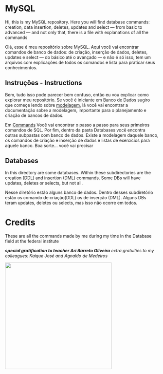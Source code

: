 # MySQL
  
 Hi, this is my MySQL repository. Here you will find database commands: creation, data insertion, deletes, updates and select — from basic to advanced — and not only that, there is a file with explanations of all the commands
 
 Olá, esse é meu repositório sobre MySQL. Aqui você vai encontrar comandos de banco de dados: de criação, inserção de dados, deletes, updates e select — do básico até o avançado — e não é só isso, tem um arquivos com explicações de todos os comandos e lista para praticar seus conhecimentos.

## Instruções - Instructions

Bem, tudo isso pode parecer bem confuso, então eu vou explicar como explorar meu repositório. Se você é iniciante em Banco de Dados sugiro que começe lendo sobre <a href='https://github.com/charlon-156/MySQL/blob/main/Modelagem.md'>modelagem</a>, lá você vai encontrar a documentação sobre a modelagem, importante para o planejamento e criação de bancos de dados. 

Em <a href='https://github.com/charlon-156/MySQL/blob/main/Commands.md'>Commands</a> Você vai encontrar o passo a passo para seus primeiros comandos de SQL. Por fim, dentro da pasta Databases você encontra outras subpastas com banco de dados. Existe a modelagem daquele banco, os comandos de criação e inserção de dados e listas de exercícios para aquele banco. Boa sorte... você vai precisar 

## Databases

In this directory are some databases. Within these subdirectories are the creation (DDL) and insertion (DML) commands. Some DBs will have updates, deletes or selects, but not all.

Nesse diretório estão alguns banco de dados. Dentro desses subdiretório estão os comando de criação(DDL) os de inserção (DML). Alguns DBs teram updates, deletes ou selects, mas isso não ocorre em todos.

# Credits 

These are all the commands made by me during my time in the Database field at the federal institute

***special gratification to teacher Ari Barreto Oliveira***
*extra gratuities to my colleagues: Kaique José and Agnaldo de Medeiros*

<img src="https://pbs.twimg.com/media/FYwMlPZXkAAN1Iz?format=jpg&name=large" width="350px">

